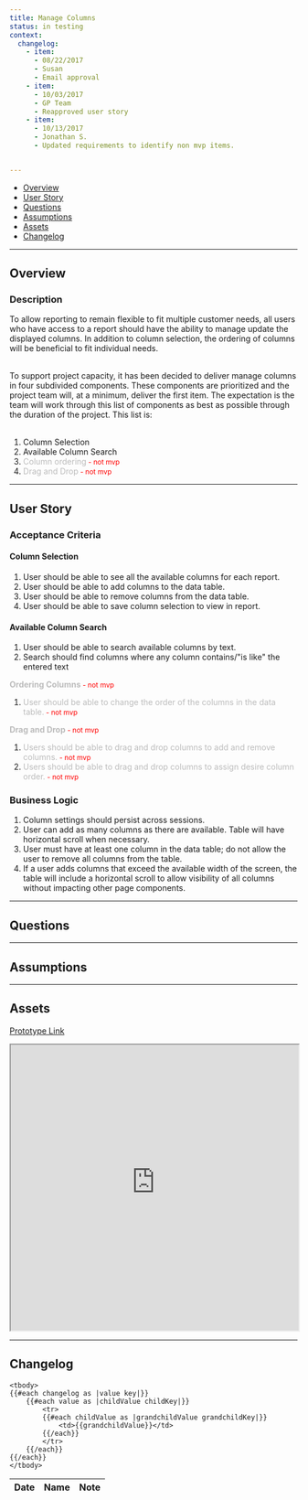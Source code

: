 ```yaml
---
title: Manage Columns
status: in testing
context:
  changelog:
    - item:
      - 08/22/2017
      - Susan
      - Email approval
    - item:
      - 10/03/2017
      - GP Team
      - Reapproved user story
    - item:
      - 10/13/2017
      - Jonathan S.
      - Updated requirements to identify non mvp items.


---
```


- [Overview](#overview)
- [User Story](#user-story)
- [Questions](#questions)
- [Assumptions](#assumptions)
- [Assets](#assets)
- [Changelog](#changelog)

---

## Overview <a name="overview"></a>
### Description

To allow reporting to remain flexible to fit multiple customer needs, all users who have access to a report should have the ability to manage update the displayed columns. In addition to column selection, the ordering of columns will be beneficial to fit individual needs.
<br/><br/>

To support project capacity, it has been decided to deliver manage columns in four subdivided components. These components are prioritized and the project team will, at a minimum, deliver the first item. The expectation is the team will work through this list of components as best as possible through the duration of the project. This list is:
<br/><br/>
1. Column Selection
1. Available Column Search
1. <font style="color:#bcbcbc">Column ordering</font><font style="color:#ff0000;font-size:12px"> - not mvp</font>
1. <font style="color:#bcbcbc">Drag and Drop</font><font style="color:#ff0000;font-size:12px"> - not mvp</font>


---

## User Story <a name="user-story"></a>

### Acceptance Criteria

#### Column Selection

1. User should be able to see all the available columns for each report.
1. User should be able to add columns to the data table.
1. User should be able to remove columns from the data table.
1. User should be able to save column selection to view in report.


#### Available Column Search

1. User should be able to search available columns by text.
1. Search should find columns where any column contains/"is like" the entered text


<font style="color:#bcbcbc"><b>Ordering Columns</b></font><font style="color:#ff0000;font-size:12px"> - not mvp</font>


1. <font style="color:#bcbcbc">User should be able to change the order of the columns in the data table.</font><font style="color:#ff0000;font-size:12px"> - not mvp</font>

<font style="color:#bcbcbc"><b>Drag and Drop</b></font><font style="color:#ff0000;font-size:12px"> - not mvp</font>

1. <font style="color:#bcbcbc">Users should be able to drag and drop columns to add and remove columns.</font><font style="color:#ff0000;font-size:12px"> - not mvp</font>
1. <font style="color:#bcbcbc">Users should be able to drag and drop columns to assign desire column order.</font><font style="color:#ff0000;font-size:12px"> - not mvp</font>


### Business Logic

1. Column settings should persist across sessions.
1. User can add as many columns as there are available. Table will have horizontal scroll when necessary.
1. User must have at least one column in the data table; do not allow the user to remove all columns from the table.
1. If a user adds columns that exceed the available width of the screen, the table will include a horizontal scroll to allow visibility of all columns without impacting other page components.

---

## Questions <a name="questions"></a>



---

## Assumptions <a name="assumptions"></a>



---

## Assets <a name="assets"></a>

[Prototype Link](https://cardinalsolutions.invisionapp.com/share/9VCIIA3UN#/screens/249736475)
<iframe width="100%" height="500" src="https://cardinalsolutions.invisionapp.com/share/9VCIIA3UN#/screens/249736475"></iframe>

---

## Changelog <a name="changelog"></a>

<table>
	<thead>
		<th>Date</th>
		<th>Name</th>
		<th>Note</th>
	</thead>

	<tbody>
	{{#each changelog as |value key|}}
		{{#each value as |childValue childKey|}}
			<tr>
			{{#each childValue as |grandchildValue grandchildKey|}}
				<td>{{grandchildValue}}</td>
			{{/each}}		
			</tr>
		{{/each}}
	{{/each}}
	</tbody>
</table>
